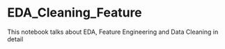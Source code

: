 # EDA_Cleaning_Feature
This notebook talks about EDA, Feature Engineering and Data Cleaning in detail 
